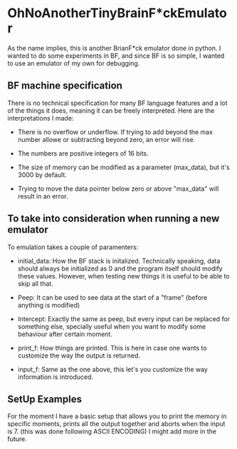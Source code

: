 # OhNoAnotherTinyBrainF*ckEmulator

As the name implies, this is another BrianF*ck emulator done in python. I wanted to do some experiments in BF, and since 
BF is so simple, I wanted to use an emulator of my own for debugging.

## BF machine specification

There is no technical specification for many BF language features and a lot of the things it does, meaning it can be freely interpreted. Here are the interpretations I made:

* There is no overflow or underflow. If trying to add beyond the max number allowe or subtracting beyond zero, an error will rise.

* The numbers are positive integers of 16 bits. 

* The size of memory can be modified as a parameter (max_data), but it's 3000 by default.

* Trying to move the data pointer below zero or above "max_data" will result in an error.

## To take into consideration when running a new emulator

To emulation takes a couple of paramenters:

* initial_data: How the BF stack is initalized. Technically speaking, data should always be initialized as 0 and the program itself should modify these values. However, when testing new things it is useful to be able to skip all that.

* Peep: It can be used to see data at the start of a "frame" (before anything is modified)

* Intercept: Exactly the same as peep, but every input can be replaced for something else, specially useful when you want to modify some behaviour after certain moment.

* print_f: How things are printed. This is here in case one wants to customize the way the output is returned.

* input_f: Same as the one above, this let's you customize the way information is introduced. 

## SetUp Examples

For the moment I have a basic setup that allows you to print the memory in specific moments, prints all the output together and aborts when the input is 7. (this was done following ASCII ENCODING) I might add more in the future.
